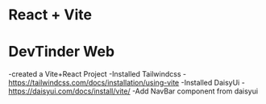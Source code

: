# React + Vite

# DevTinder Web

-created a Vite+React Project
-Installed Tailwindcss
-https://tailwindcss.com/docs/installation/using-vite
-Installed DaisyUi
-https://daisyui.com/docs/install/vite/
-Add NavBar component from daisyui